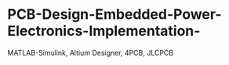 # PCB-Design-Embedded-Power-Electronics-Implementation-
MATLAB-Simulink, Altium Designer, 4PCB, JLCPCB 
